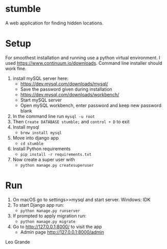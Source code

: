 # stumble

A web application for finding hidden locations.

# Setup

For smoothest installation and running use a python virtual environment.
 I used https://www.continuum.io/downloads. Command line installer
 should work fine.

1. install mySQL server here:
    - https://dev.mysql.com/downloads/mysql/
    - Save the password given during installation
    - https://dev.mysql.com/downloads/workbench/
    - Start mySQL server
    - Open mySQL workbench, enter password and keep new password blank
2. In the command line run `mysql -u root`
3. Then `Create DATABASE stumble;` and `control + D` to exit
4. Install mysql
    - `brew install mysql`
5. Move into django app
    - `cd stumble`
6. Install Python requirements
    - `pip install -r requirements.txt`
7. Now create a super user with
    - `python manage.py createsuperuser`


# Run
1. On macOS go to settings>>mysql and start server. Windows: IDK
2. To start Django app run:
    - `python manage.py runserver`
3. If prompted to apply migration run:
    - `python manage.py migrate`
4. Go to http://127.0.0.1:8000/ to visit the app
    - Admin page http://127.0.0.1:8000/admin

Leo Grande
